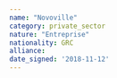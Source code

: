 ```yaml
---
name: "Novoville"
category: private_sector
nature: "Entreprise"
nationality: GRC
alliance: 
date_signed: '2018-11-12'
---
```

    
